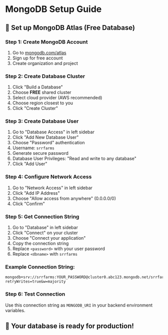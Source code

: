# MongoDB Setup Guide

## 🍃 Set up MongoDB Atlas (Free Database)

### Step 1: Create MongoDB Account
1. Go to [mongodb.com/atlas](https://www.mongodb.com/atlas)
2. Sign up for free account
3. Create organization and project

### Step 2: Create Database Cluster
1. Click "Build a Database"
2. Choose **FREE** shared cluster
3. Select cloud provider (AWS recommended)
4. Choose region closest to you
5. Click "Create Cluster"

### Step 3: Create Database User
1. Go to "Database Access" in left sidebar
2. Click "Add New Database User"
3. Choose "Password" authentication
4. Username: `srrfarms`
5. Generate secure password
6. Database User Privileges: "Read and write to any database"
7. Click "Add User"

### Step 4: Configure Network Access
1. Go to "Network Access" in left sidebar
2. Click "Add IP Address"
3. Choose "Allow access from anywhere" (0.0.0.0/0)
4. Click "Confirm"

### Step 5: Get Connection String
1. Go to "Database" in left sidebar
2. Click "Connect" on your cluster
3. Choose "Connect your application"
4. Copy the connection string
5. Replace `<password>` with your user password
6. Replace `<dbname>` with `srrfarms`

### Example Connection String:
```
mongodb+srv://srrfarms:YOUR_PASSWORD@cluster0.abc123.mongodb.net/srrfarms?retryWrites=true&w=majority
```

### Step 6: Test Connection
Use this connection string as `MONGODB_URI` in your backend environment variables.

## 🎯 Your database is ready for production!
